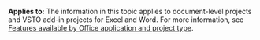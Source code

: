   **Applies to:** The information in this topic applies to document\-level projects and VSTO add\-in projects for Excel and Word. For more information, see [Features available by Office application and project type](../../vsto/features-available-by-office-application-and-project-type.md).

  
